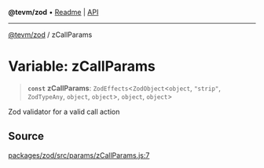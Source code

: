 **@tevm/zod** • [Readme](../README.md) \| [API](../globals.md)

***

[@tevm/zod](../README.md) / zCallParams

# Variable: zCallParams

> **`const`** **zCallParams**: `ZodEffects`\<`ZodObject`\<`object`, `"strip"`, `ZodTypeAny`, `object`, `object`\>, `object`, `object`\>

Zod validator for a valid call action

## Source

[packages/zod/src/params/zCallParams.js:7](https://github.com/evmts/tevm-monorepo/blob/main/packages/zod/src/params/zCallParams.js#L7)
